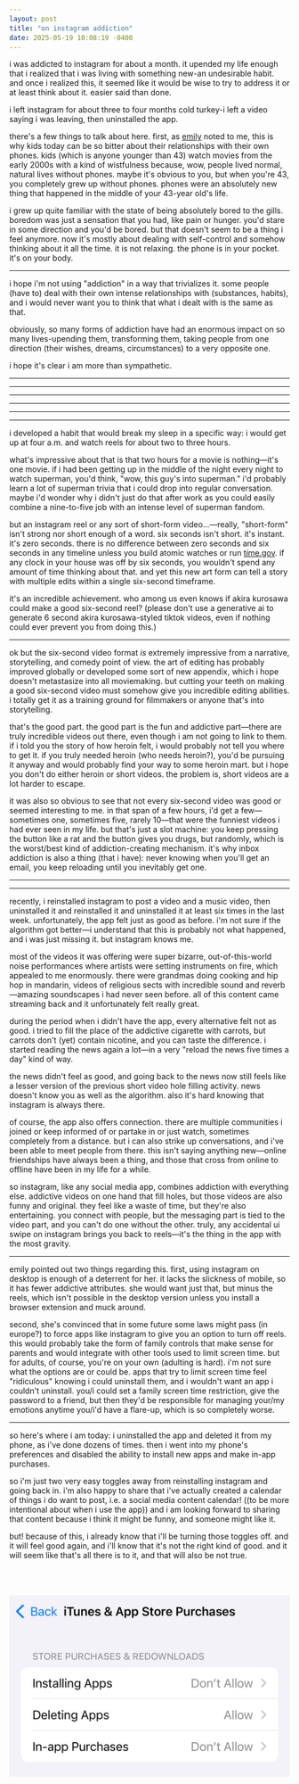 ```yaml
---
layout: post
title: "on instagram addiction"
date: 2025-05-19 10:08:19 -0400
---
```


i was addicted to instagram for about a month. it upended my life enough that i realized that i was living with something new-an undesirable habit. and once i realized this, it seemed like it would be wise to try to address it or at least think about it. easier said than done.

i left instagram for about three to four months cold turkey-i left a video saying i was leaving, then uninstalled the app.

there's a few things to talk about here. first, as [emily](https://bsky.app/profile/saltzshaker.bsky.social) noted to me, this is why kids today can be so bitter about their relationships with their own phones. kids (which is anyone younger than 43) watch movies from the early 2000s with a kind of wistfulness because, wow, people lived normal, natural lives without phones. maybe it's obvious to you, but when you're 43, you completely grew up without phones. phones were an absolutely new thing that happened in the middle of your 43-year old's life.

i grew up quite familiar with the state of being absolutely bored to the gills. boredom was just a sensation that you had, like pain or hunger. you'd stare in some direction and you'd be bored. but that doesn't seem to be a thing i feel anymore. now it's mostly about dealing with self-control and somehow thinking about it all the time. it is not relaxing. the phone is in your pocket. it's on your body.

---

i hope i'm not using "addiction" in a way that trivializes it. some people (have to) deal with their own intense relationships with (substances, habits), and i would never want you to think that what i dealt with is the same as that.

obviously, so many forms of addiction have had an enormous impact on so many lives-upending them, transforming them, taking people from one direction (their wishes, dreams, circumstances) to a very opposite one.

i hope it's clear i am more than sympathetic.

---

---

---

---

---

---

i developed a habit that would break my sleep in a specific way: i would get up at four a.m. and watch reels for about two to three hours.

what's impressive about that is that two hours for a movie is nothing—it's one movie. if i had been getting up in the middle of the night every night to watch superman, you'd think, "wow, this guy's into superman." i'd probably learn a lot of superman trivia that i could drop into regular conversation. maybe i'd wonder why i didn't just do that after work as you could easily combine a nine-to-five job with an intense level of superman fandom.

but an instagram reel or any sort of short-form video...—really, "short-form" isn't strong nor short enough of a word. six seconds isn't short. it's instant. it's zero seconds. there is no difference between zero seconds and six seconds in any timeline unless you build atomic watches or run [time.gov](https://time.gov). if any clock in your house was off by six seconds, you wouldn't spend any amount of time thinking about that. and yet this new art form can tell a story with multiple edits within a single six-second timeframe.

it's an incredible achievement. who among us even knows if akira kurosawa could make a good six-second reel? (please don't use a generative ai to generate 6 second akira kurosawa-styled tiktok videos, even if nothing could ever prevent you from doing this.)

---

ok but the six-second video format _is_ extremely impressive from a narrative, storytelling, and comedy point of view. the art of editing has probably improved globally or developed some sort of new appendix, which i hope doesn't metastasize into all moviemaking. but cutting your teeth on making a good six-second video must somehow give you incredible editing abilities. i totally get it as a training ground for filmmakers or anyone that's into storytelling.

that's the good part. the good part is the fun and addictive part—there are truly incredible videos out there, even though i am not going to link to them. if i told you the story of how heroin felt, i would probably not tell you where to get it. if you truly needed heroin (who needs heroin?), you'd be pursuing it anyway and would probably find your way to some heroin mart. but i hope you don't do either heroin or short videos. the problem is, short videos are a lot harder to escape.

it was also so obvious to see that not every six-second video was good or seemed interesting to me. in that span of a few hours, i'd get a few—sometimes one, sometimes five, rarely 10—that were the funniest videos i had ever seen in my life. but that's just a slot machine: you keep pressing the button like a rat and the button gives you drugs, but randomly, which is the worst/best kind of addiction-creating mechanism. it's why inbox addiction is also a thing (that i have): never knowing when you'll get an email, you keep reloading until you inevitably get one.

---

---

recently, i reinstalled instagram to post a video and a music video, then uninstalled it and reinstalled it and uninstalled it at least six times in the last week. unfortunately, the app felt just as good as before. i'm not sure if the algorithm got better—i understand that this is probably not what happened, and i was just missing it. but instagram knows me.

most of the videos it was offering were super bizarre, out-of-this-world noise performances where artists were setting instruments on fire, which appealed to me enormously. there were grandmas doing cooking and hip hop in mandarin, videos of religious sects with incredible sound and reverb—amazing soundscapes i had never seen before. all of this content came streaming back and it unfortunately felt really great.

during the period when i didn't have the app, every alternative felt not as good. i tried to fill the place of the addictive cigarette with carrots, but carrots don't (yet) contain nicotine, and you can taste the difference. i started reading the news again a lot—in a very "reload the news five times a day" kind of way.

the news didn't feel as good, and going back to the news now still feels like a lesser version of the previous short video hole filling activity. news doesn't know you as well as the algorithm. also it's hard knowing that instagram is always there.

of course, the app also offers connection. there are multiple communities i joined or keep informed of or partake in or just watch, sometimes completely from a distance. but i can also strike up conversations, and i've been able to meet people from there. this isn't saying anything new—online friendships have always been a thing, and those that cross from online to offline have been in my life for a while.

so instagram, like any social media app, combines addiction with everything else. addictive videos on one hand that fill holes, but those videos are also funny and original. they feel like a waste of time, but they're also entertaining. you connect with people, but the messaging part is tied to the video part, and you can't do one without the other. truly, any accidental ui swipe on instagram brings you back to reels—it's the thing in the app with the most gravity.

---

emily pointed out two things regarding this. first, using instagram on desktop is enough of a deterrent for her. it lacks the slickness of mobile, so it has fewer addictive attributes. she would want just that, but minus the reels, which isn't possible in the desktop version unless you install a browser extension and muck around.

second, she's convinced that in some future some laws might pass (in europe?) to force apps like instagram to give you an option to turn off reels. this would probably take the form of family controls that make sense for parents and would integrate with other tools used to limit screen time. but for adults, of course, you're on your own (adulting is hard). i'm not sure what the options are or could be. apps that try to limit screen time feel "ridiculous" knowing i could uninstall them, and i wouldn't want an app i couldn't uninstall. you/i could set a family screen time restriction, give the password to a friend, but then they'd be responsible for managing your/my emotions anytime you/i'd have a flare-up, which is so completely worse.

---

so here's where i am today: i uninstalled the app and deleted it from my phone, as i've done dozens of times. then i went into my phone's preferences and disabled the ability to install new apps and make in-app purchases.

so i'm just two very easy toggles away from reinstalling instagram and going back in. i'm also happy to share that i've actually created a calendar of things i do want to post, i.e. a social media content calendar! ((to be more intentional about when i use the app)) and i am looking forward to sharing that content because i think it might be funny, and someone might like it.

but! because of this, i already know that i'll be turning those toggles off. and it will feel good again, and i'll know that it's not the right kind of good. and it will seem like that's all there is to it, and that will also be not true.

<img src="/assets/instagram/settings.jpg" style="margin-top:50px;">
